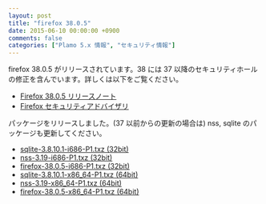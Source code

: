 ```yaml
---
layout: post
title: "firefox 38.0.5"
date: 2015-06-10 00:00:00 +0900
comments: false
categories: ["Plamo 5.x 情報", "セキュリティ情報"]
---
```

firefox 38.0.5 がリリースされています。38 には 37 以降のセキュリティホールの修正を含んでいます。詳しくは以下をご覧ください。

* [Firefox 38.0.5 リリースノート](http://www.mozilla.jp/firefox/38.0.5/releasenotes/)
* [Firefox セキュリティアドバイザリ](http://www.mozilla-japan.org/security/known-vulnerabilities/firefox.html)

パッケージをリリースしました。(37 以前からの更新の場合は) nss, sqlite のパッケージも更新してください。

* [sqlite-3.8.10.1-i686-P1.txz (32bit)](ftp://plamo.linet.gr.jp/pub/Plamo-5.x/x86/plamo/01_minimum/sqlite-3.8.10.1-i686-P1.txz)
* [nss-3.19-i686-P1.txz (32bit)](ftp://plamo.linet.gr.jp/pub/Plamo-5.x/x86/plamo/04_xapps/nss-3.19-i686-P1.txz)
* [firefox-38.0.5-i686-P1.txz (32bit)](ftp://plamo.linet.gr.jp/pub/Plamo-5.x/x86/plamo/04_xapps/firefox-38.0.5-i686-P1.txz)
* [sqlite-3.8.10.1-x86_64-P1.txz (64bit)](ftp://plamo.linet.gr.jp/pub/Plamo-5.x/x86_64/plamo/01_minimum/sqlite-3.8.10.1-x86_64-P1.txz)
* [nss-3.19-x86_64-P1.txz (64bit)](ftp://plamo.linet.gr.jp/pub/Plamo-5.x/x86_64/plamo/04_xapps/nss-3.19-x86_64-P1.txz)
* [firefox-38.0.5-x86_64-P1.txz (64bit)](ftp://plamo.linet.gr.jp/pub/Plamo-5.x/x86_64/plamo/04_xapps/firefox-38.0.5-x86_64-P1.txz)
